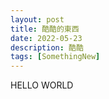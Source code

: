 ```yaml
---
layout: post
title: 酷酷的東西
date: 2022-05-23
description: 酷酷
tags: [SomethingNew]
---
```


HELLO WORLD